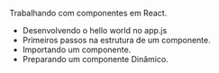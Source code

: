 Trabalhando com componentes em React.
- Desenvolvendo o hello world no app.js
- Primeiros passos na estrutura de um componente.
- Importando um componente.
- Preparando um componente Dinâmico.
